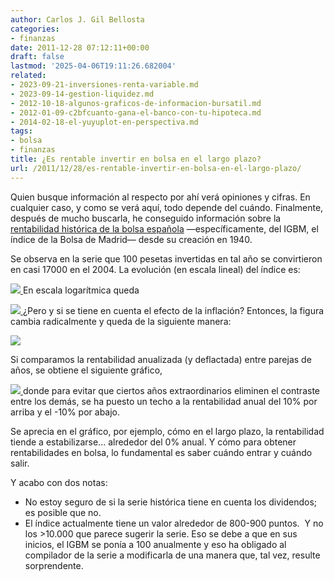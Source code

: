 ```yaml
---
author: Carlos J. Gil Bellosta
categories:
- finanzas
date: 2011-12-28 07:12:11+00:00
draft: false
lastmod: '2025-04-06T19:11:26.682004'
related:
- 2023-09-21-inversiones-renta-variable.md
- 2023-09-14-gestion-liquidez.md
- 2012-10-18-algunos-graficos-de-informacion-bursatil.md
- 2012-01-09-c2bfcuanto-gana-el-banco-con-tu-hipoteca.md
- 2014-02-18-el-yuyuplot-en-perspectiva.md
tags:
- bolsa
- finanzas
title: ¿Es rentable invertir en bolsa en el largo plazo?
url: /2011/12/28/es-rentable-invertir-en-bolsa-en-el-largo-plazo/
---
```


Quien busque información al respecto por ahí verá opiniones y cifras. En cualquier caso, y como se verá aquí, todo depende del cuándo. Finalmente, después de mucho buscarla, he conseguido información sobre la [rentabilidad histórica de la bolsa española](http://web.iese.edu/PabloFernandez/plantillas/Figurasguia.htm) —específicamente, del IGBM, el índice de la Bolsa de Madrid— desde su creación en 1940.

Se observa en la serie que 100 pesetas invertidas en tal año se convirtieron en casi 17000 en el 2004. La evolución (en escala lineal) del índice es:

[![](/wp-uploads/2011/12/igbm_linear.png#center)
](/wp-uploads/2011/12/igbm_linear.png#center)En escala logarítmica queda

[![](/wp-uploads/2011/12/igbm_log.png#center)
](/wp-uploads/2011/12/igbm_log.png#center)¿Pero y si se tiene en cuenta el efecto de la inflación? Entonces, la figura cambia radicalmente y queda de la siguiente manera:

[![](/wp-uploads/2011/12/igbm_deflactado.png#center)
](/wp-uploads/2011/12/igbm_deflactado.png#center)

Si comparamos la rentabilidad anualizada (y deflactada) entre parejas de años, se obtiene el siguiente gráfico,

[![](/wp-uploads/2011/12/matriz_rentabilidades.png#center)
](/wp-uploads/2011/12/matriz_rentabilidades.png#center)donde para evitar que ciertos años extraordinarios eliminen el contraste entre los demás, se ha puesto un techo a la rentabilidad anual del 10% por arriba y el -10% por abajo.

Se aprecia en el gráfico, por ejemplo, cómo en el largo plazo, la rentabilidad tiende a estabilizarse... alrededor del 0% anual. Y cómo para obtener rentabilidades en bolsa, lo fundamental es saber cuándo entrar y cuándo salir.

Y acabo con dos notas:

* No estoy seguro de si la serie histórica tiene en cuenta los dividendos; es posible que no.
* El índice actualmente tiene un valor alrededor de 800-900 puntos.  Y no los >10.000 que parece sugerir la serie. Eso se debe a que en sus inicios, el IGBM se ponía a 100 anualmente y eso ha obligado al compilador de la serie a modificarla de una manera que, tal vez, resulte sorprendente.